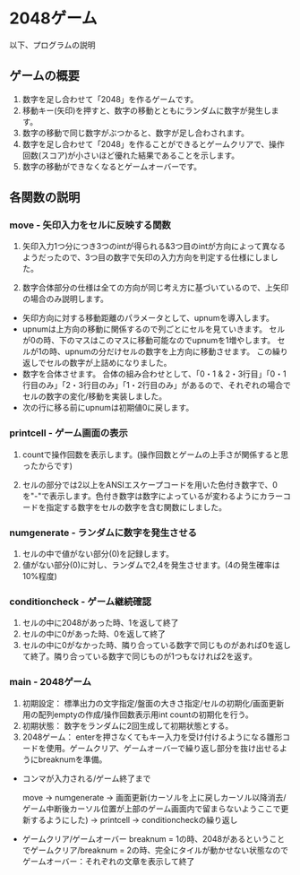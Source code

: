 # 2048ゲーム

以下、プログラムの説明

## ゲームの概要
1. 数字を足し合わせて「2048」を作るゲームです。
2. 移動キー(矢印)を押すと、数字の移動とともにランダムに数字が発生します。
3. 数字の移動で同じ数字がぶつかると、数字が足し合わされます。
4.  数字を足し合わせて「2048」を作ることができるとゲームクリアで、操作回数(スコア)が小さいほど優れた結果であることを示します。
5. 数字の移動ができなくなるとゲームオーバーです。

## 各関数の説明

### move - 矢印入力をセルに反映する関数
1. 矢印入力1つ分につき3つのintが得られる&3つ目のintが方向によって異なるようだったので、3つ目の数字で矢印の入力方向を判定する仕様にしました。

2. 数字合体部分の仕様は全ての方向が同じ考え方に基づいているので、上矢印の場合のみ説明します。
- 矢印方向に対する移動距離のパラメータとして、upnumを導入します。
- upnumは上方向の移動に関係するので列ごとにセルを見ていきます。
  セルが0の時、下のマスはこのマスに移動可能なのでupnumを1増やします。
  セルが1の時、upnumの分だけセルの数字を上方向に移動させます。
  この繰り返しでセルの数字が上詰めになりました。
- 数字を合体させます。
  合体の組み合わせとして、「0・1 & 2・3行目」「0・1行目のみ」「2・3行目のみ」「1・2行目のみ」があるので、それぞれの場合でセルの数字の変化/移動を実装しました。
- 次の行に移る前にupnumは初期値0に戻します。

### printcell - ゲーム画面の表示
1. countで操作回数を表示します。(操作回数とゲームの上手さが関係すると思ったからです)

2. セルの部分では2以上をANSIエスケープコードを用いた色付き数字で、0を"-"で表示します。色付き数字は数字によっているが変わるようにカラーコードを指定する数字をセルの数字を含む関数にしました。

### numgenerate - ランダムに数字を発生させる
1. セルの中で値がない部分(0)を記録します。
2. 値がない部分(0)に対し、ランダムで2,4を発生させます。(4の発生確率は10%程度)

### conditioncheck - ゲーム継続確認
1. セルの中に2048があった時、1を返して終了
2. セルの中に0があった時、0を返して終了
3. セルの中に0がなかった時、隣り合っている数字で同じものがあれば0を返して終了。隣り合っている数字で同じものが1つもなければ2を返す。

### main - 2048ゲーム
1. 初期設定：
標準出力の文字指定/盤面の大きさ指定/セルの初期化/画面更新用の配列emptyの作成/操作回数表示用int countの初期化を行う。
2. 初期状態：
数字をランダムに2回生成して初期状態とする。
3. 2048ゲーム：
enterを押さなくてもキー入力を受け付けるようになる雛形コードを使用。ゲームクリア、ゲームオーバーで繰り返し部分を抜け出せるようにbreaknumを準備。

- コンマが入力される/ゲーム終了まで

  move → numgenerate → 画面更新(カーソルを上に戻しカーソル以降消去/ゲーム中断後カーソル位置が上部のゲーム画面内で留まらないようここで更新するようにした) → printcell → conditioncheckの繰り返し

- ゲームクリア/ゲームオーバー
  breaknum = 1の時、2048があるということでゲームクリア/breaknum = 2の時、完全にタイルが動かせない状態なのでゲームオーバー：それぞれの文章を表示して終了